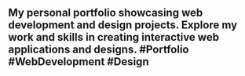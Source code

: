 ## My personal portfolio showcasing web development and design projects. Explore my work and skills in creating interactive web applications and designs. #Portfolio #WebDevelopment #Design